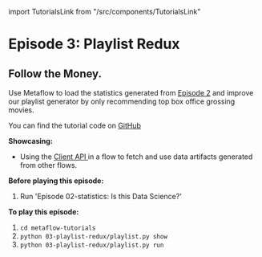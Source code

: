 import TutorialsLink from "/src/components/TutorialsLink"

# Episode 3: Playlist Redux

## Follow the Money.

Use Metaflow to load the statistics generated from [Episode 2](episode02) and improve our playlist generator by only recommending top box office grossing movies.

You can find the tutorial code on [GitHub](https://github.com/Netflix/metaflow/tree/master/metaflow/tutorials/03-playlist-redux)

**Showcasing:**

- Using the [Client API ](../../../metaflow/client)in a flow to fetch and use data artifacts generated from other flows.

**Before playing this episode:**

1. Run 'Episode 02-statistics: Is this Data Science?'

**To play this episode:**

1. `cd metaflow-tutorials`
2. `python 03-playlist-redux/playlist.py show`
3. `python 03-playlist-redux/playlist.py run`

<TutorialsLink link="../"/>
